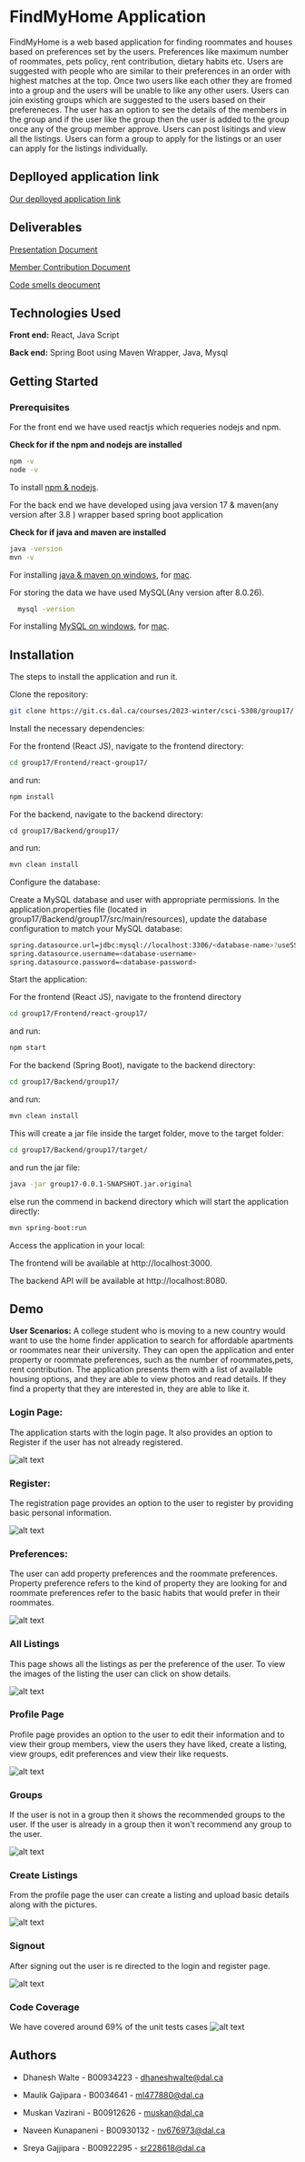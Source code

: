 # FindMyHome Application

FindMyHome is a web based application for finding roommates and houses based on preferences set by the users. Preferences like maximum number of roommates, pets policy, rent contribution, dietary habits etc. Users are suggested with people who are similar to their preferences in an order with highest matches at the top. Once two users like each other they are fromed into a group and the users will be unable to like any other users. Users can join existing groups which are suggested to the users based on their prefereneces. The user has an option to see the details of the members in the group and if the user like the group then the user is added to the group once any of the group member approve. Users can post lisitings and view all the listings. Users can form a group to apply for the listings or an user can apply for the listings individually.

## Deplloyed application link
[Our deplloyed application link](http://csci5308vm17.research.cs.dal.ca/)

## Deliverables

[Presentation Document](https://git.cs.dal.ca/courses/2023-winter/csci-5308/group17/-/raw/dev/Documentation/Project_PPT.pptx)

[Member Contribution Document](https://git.cs.dal.ca/courses/2023-winter/csci-5308/group17/-/raw/dev/Documentation/MemberContributionFile.xlsx)

[Code smells deocument](https://git.cs.dal.ca/courses/2023-winter/csci-5308/group17/-/raw/dev/Documentation/Refactoring_Stats.xlsx)

## Technologies Used

**Front end:** React, Java Script

**Back end:** Spring Boot using Maven Wrapper, Java, Mysql

## Getting Started

### Prerequisites

For the front end we have used reactjs which requeries nodejs and npm.

**Check for if the npm and nodejs are installed**

```bash
npm -v
node -v
```

To install [npm & nodejs](https://docs.npmjs.com/downloading-and-installing-node-js-and-npm).

For the back end we have developed using java version 17 & maven(any version after 3.8 ) wrapper based spring boot application

**Check for if java and maven are installed**

```bash
java -version
mvn -v
```

For installing [java & maven on windows](https://developers.arcgis.com/enterprise-sdk/guide/java/install-java-and-maven/), for [mac](https://www.digitalocean.com/community/tutorials/install-maven-mac-os).

For storing the data we have used MySQL(Any version after 8.0.26).

```bash
  mysql -version
```

For installing [MySQL on windows](https://www.javatpoint.com/how-to-install-mysql), for [mac](https://www.geeksforgeeks.org/how-to-install-mysql-on-macos/).

## Installation

The steps to install the application and run it.

Clone the repository:

```bash
git clone https://git.cs.dal.ca/courses/2023-winter/csci-5308/group17/
```

Install the necessary dependencies:

For the frontend (React JS), navigate to the frontend directory:

```bash
cd group17/Frontend/react-group17/
```

and run:

```bash
npm install
```

For the backend, navigate to the backend directory:

```bah
cd group17/Backend/group17/
```

and run:

```bash
mvn clean install
```

Configure the database:

Create a MySQL database and user with appropriate permissions.
In the application.properties file (located in group17/Backend/group17/src/main/resources), update the database configuration to match your MySQL database:

```bash
spring.datasource.url=jdbc:mysql://localhost:3306/<database-name>?useSSL=false&serverTimezone=UTC
spring.datasource.username=<database-username>
spring.datasource.password=<database-password>
```

Start the application:

For the frontend (React JS), navigate to the frontend directory

```bash
cd group17/Frontend/react-group17/
```

and run:

```bash
npm start
```

For the backend (Spring Boot), navigate to the backend directory:

```bash
cd group17/Backend/group17/
```

and run:

```bash
mvn clean install
```

This will create a jar file inside the target folder, move to the target folder:

```bash
cd group17/Backend/group17/target/
```

and run the jar file:

```bash
java -jar group17-0.0.1-SNAPSHOT.jar.original
```

else run the commend in backend directory which will start the application directly:

```bash
mvn spring-boot:run
```

Access the application in your local:

The frontend will be available at http://localhost:3000.

The backend API will be available at http://localhost:8080.

## Demo

**User Scenarios:**
A college student who is moving to a new country would want to use the home finder application to search for affordable apartments or roommates near their university. They can open the application and enter property or roommate preferences, such as the number of roommates,pets, rent contribution. The application presents them with a list of available housing options, and they are able to view photos and read details. If they find a property that they are interested in, they are able to like it.

### Login Page:

The application starts with the login page. It also provides an option to Register if the user has not already registered.

![alt text](https://git.cs.dal.ca/courses/2023-winter/csci-5308/group17/-/raw/dev/Images/LoginPage.png)

### Register:

The registration page provides an option to the user to register by providing basic personal information.

![alt text](https://git.cs.dal.ca/courses/2023-winter/csci-5308/group17/-/raw/dev/Images/Register.png)

### Preferences:

The user can add property preferences and the roommate preferences. Property preference refers to the kind of property they are looking for and roommate preferences refer to the basic habits that would prefer in their roommates.

![alt text](https://git.cs.dal.ca/courses/2023-winter/csci-5308/group17/-/raw/dev/Images/Preferences.png)

### All Listings

This page shows all the listings as per the preference of the user. To view the images of the listing the user can click on show details.

![alt text](https://git.cs.dal.ca/courses/2023-winter/csci-5308/group17/-/raw/dev/Images/AllListings.png)

### Profile Page

Profile page provides an option to the user to edit their information and to view their group members, view the users they have liked, create a listing, view groups, edit preferences and view their like requests.

![alt text](https://git.cs.dal.ca/courses/2023-winter/csci-5308/group17/-/raw/dev/Images/Profilepage.png)

### Groups

If the user is not in a group then it shows the recommended groups to the user. If the user is already in a group then it won't recommend any group to the user.

![alt text](https://git.cs.dal.ca/courses/2023-winter/csci-5308/group17/-/raw/dev/Images/Groups.png)

### Create Listings

From the profile page the user can create a listing and upload basic details along with the pictures.

![alt text](https://git.cs.dal.ca/courses/2023-winter/csci-5308/group17/-/raw/dev/Images/CreateListing.png)

### Signout

After signing out the user is re directed to the login and register page.

![alt text](https://git.cs.dal.ca/courses/2023-winter/csci-5308/group17/-/raw/dev/Images/LoginPage.png)

### Code Coverage
We have covered around 69% of the unit tests cases
![alt text](https://git.cs.dal.ca/courses/2023-winter/csci-5308/group17/-/raw/dev/Images/CodeCoverage.png)


## Authors

- Dhanesh Walte - B00934223 - dhaneshwalte@dal.ca

- Maulik Gajipara - B0034641 - ml477880@dal.ca

- Muskan Vazirani - B00912626 - muskan@dal.ca

- Naveen Kunapaneni - B00930132 - nv676973@dal.ca

- Sreya Gajjipara - B00922295 - sr228618@dal.ca
